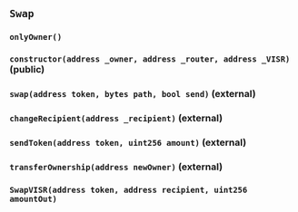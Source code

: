 ## `Swap`





### `onlyOwner()`






### `constructor(address _owner, address _router, address _VISR)` (public)





### `swap(address token, bytes path, bool send)` (external)





### `changeRecipient(address _recipient)` (external)





### `sendToken(address token, uint256 amount)` (external)





### `transferOwnership(address newOwner)` (external)






### `SwapVISR(address token, address recipient, uint256 amountOut)`





